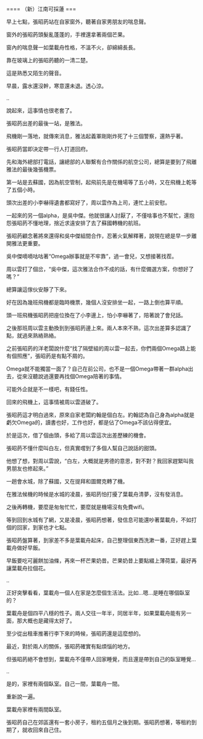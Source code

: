 ==== （新）江南可採蓮 ===

早上七點，張昭菂站在自家窗外，聽著自家男朋友的喘息聲。

窗外的張昭菂頭髮亂蓬蓬的，手裡還拿著兩個芒果。

窗內的喘息聲一如葉載舟性格，不溫不火，卻綿綿長長。

靠在玻璃上的張昭菂聽的一清二楚。

這是熟悉又陌生的聲音。

早晨，露水還沒幹，寒意還未退。透心涼。

..

說起來，這事情也很老套了。

張昭菂出差的最後一站，是雅法。

飛機剛一落地，就傳來消息，雅法起義軍剛剛炸死了十三個警察，還熱乎著。

張昭菂當即決定帶一行人打道回府。

先和海外總部打電話，讓總部的人聯繫有合作關係的航空公司，總算是要到了飛離雅法的最後幾張機票。

第一站是去蘇國，因為航空管制，起飛前先是在機場等了五小時，又在飛機上乾等了五個小時。

頭次出差的小李嚇得遺書都寫好了，周以雲作為上司，連忙上前安慰。

一起來的另一個alpha，是吳中傑。他就很讓人討厭了，不僅啥事也不幫忙，還抱怨張昭菂不懂地理，捨近求遠安排了去了蘇國轉機的航班。

張昭菂顧念著將來還得和吳中傑組間合作，忍著火氣解釋著，說現在總是早一步離開雅法更重要。

吳中傑嘀嘀咕咕著“Omega辦事就是不牢靠”，過一會兒，又想接著找茬。

周以雲打了個岔，“吳中傑，這次雅法合作不成的話，有什麼備選方案，你想好了嗎？”

總算讓這傢伙安靜了下來。

好在因為幾班飛機都是臨時機票，幾個人沒安排坐一起，一路上倒也算平順。

頭一班飛機張昭菂把座位換在了小李邊上，怕小李嚇著了，陪著說了會兒話。

之後那班周以雲主動換到到張昭菂邊上來。兩人本來不熟，這次出差算多認識了點，就過來熟絡熟絡。

之前張昭菂的洋老闆說什麼“找了隔壁組的周以雲一起去，你們兩個Omega路上能有個照應”，張昭菂是有點不屑的。

Omega就不能獨當一面了？自己在前公司，也不是一個Omega帶著一群alpha出去，從來沒聽說過還要再找個Omega陪著的事情。

可能外企就是不一樣吧，有錢任性。

回來的飛機上，這事情被周以雲道破了。

張昭菂這才明白過來，原來自家老闆約翰是個白左。約翰認為自己身為alpha就是虧欠Omega的，讀書也好，工作也好，都是佔了Omega不該佔得便宜。

於是這次，借了個由頭，多給了周以雲這次出差歷練的機會。

張昭菂不懂什麼叫白左，但真實嚐到了多個人幫自己說話的甜頭。

他想了想，對周以雲說，“白左，大概就是男德的意思，對不對？我回家趕緊叫我男朋友也修起來。”

一趟會水城，除了蘇國，又在提拜和圖爾克轉了機。

在雅法候機的時候是水城的凌晨，張昭菂怕打擾了葉載舟清夢，沒有發消息。

之後再轉機，要麼是匆匆忙忙，要麼就是機場沒有免費wifi。

等到回到水城有了網，又是凌晨，張昭菂想著，發信息可能還吵著葉載舟，不如打個的回家，到家也才七點。

張昭菂盤算著，到家差不多是葉載舟起床，自己整理個東西洗漱一番，正好趕上葉載舟做好早飯。

早飯要吃可麗餅加油條，再來一杯芒果奶昔。芒果奶昔上要點綴上薄荷葉，最好再讓葉載舟拉個花。

..

正好突擊看看，葉載舟一個人在家是怎麼個生活法。比如...嗯...是睡在哪個臥室的？

葉載舟是個四平八穩的性子。兩人交往一年半，同居半年，如果葉載舟能有另一面，那大概也是藏得太好了。

至少從出租車推著行李下來的時候，張昭菂還是這麼想的。

最近，對於兩人的關係，張昭菂確實有點煩惱的地方。

但張昭菂絕不會想到，葉載舟不僅帶人回家睡覺，而且還是帶到自己的臥室睡覺...

..

是的，家裡有兩個臥室。自己一間，葉載舟一間。

重新說一遍。

葉載舟家裡有兩間臥室。

張昭菂自己在郊區還有一套小房子，租約五個月之後到期。張昭菂想著，等租約到期了，就收回來自己住。